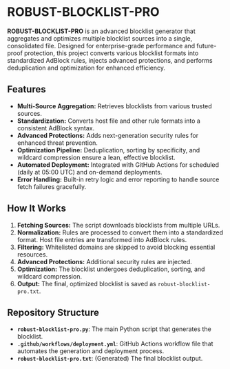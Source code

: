 


# ROBUST-BLOCKLIST-PRO

**ROBUST-BLOCKLIST-PRO** is an advanced blocklist generator that aggregates and optimizes multiple blocklist sources into a single, consolidated file. Designed for enterprise-grade performance and future-proof protection, this project converts various blocklist formats into standardized AdBlock rules, injects advanced protections, and performs deduplication and optimization for enhanced efficiency.

## Features

- **Multi-Source Aggregation:** Retrieves blocklists from various trusted sources.
- **Standardization:** Converts host file and other rule formats into a consistent AdBlock syntax.
- **Advanced Protections:** Adds next-generation security rules for enhanced threat prevention.
- **Optimization Pipeline:** Deduplication, sorting by specificity, and wildcard compression ensure a lean, effective blocklist.
- **Automated Deployment:** Integrated with GitHub Actions for scheduled (daily at 05:00 UTC) and on-demand deployments.
- **Error Handling:** Built-in retry logic and error reporting to handle source fetch failures gracefully.

## How It Works

1. **Fetching Sources:** The script downloads blocklists from multiple URLs.
2. **Normalization:** Rules are processed to convert them into a standardized format. Host file entries are transformed into AdBlock rules.
3. **Filtering:** Whitelisted domains are skipped to avoid blocking essential resources.
4. **Advanced Protections:** Additional security rules are injected.
5. **Optimization:** The blocklist undergoes deduplication, sorting, and wildcard compression.
6. **Output:** The final, optimized blocklist is saved as `robust-blocklist-pro.txt`.

## Repository Structure

- **`robust-blocklist-pro.py`**: The main Python script that generates the blocklist.
- **`.github/workflows/deployment.yml`**: GitHub Actions workflow file that automates the generation and deployment process.
- **`robust-blocklist-pro.txt`**: (Generated) The final blocklist output.

